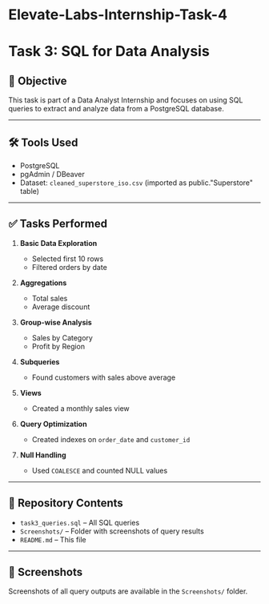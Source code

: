 # Elevate-Labs-Internship-Task-4

# Task 3: SQL for Data Analysis

## 📌 Objective
This task is part of a Data Analyst Internship and focuses on using SQL queries to extract and analyze data from a PostgreSQL database.

---

## 🛠 Tools Used
- PostgreSQL
- pgAdmin / DBeaver
- Dataset: `cleaned_superstore_iso.csv` (imported as public."Superstore" table)

---

## ✅ Tasks Performed

1. **Basic Data Exploration**
   - Selected first 10 rows
   - Filtered orders by date

2. **Aggregations**
   - Total sales
   - Average discount

3. **Group-wise Analysis**
   - Sales by Category
   - Profit by Region

4. **Subqueries**
   - Found customers with sales above average

5. **Views**
   - Created a monthly sales view

6. **Query Optimization**
   - Created indexes on `order_date` and `customer_id`

7. **Null Handling**
   - Used `COALESCE` and counted NULL values

---

## 📂 Repository Contents

- `task3_queries.sql` – All SQL queries
- `Screenshots/` – Folder with screenshots of query results
- `README.md` – This file

---

## 📸 Screenshots

Screenshots of all query outputs are available in the `Screenshots/` folder.

